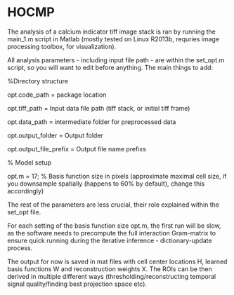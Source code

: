 # HOCMP

The analysis of a calcium indicator tiff image stack is ran by running the main_1.m script in Matlab (mostly tested on Linux R2013b, requries image processing toolbox, for visualization).


All analysis parameters - including input file path - are within the set_opt.m script, so you will want to edit before anything. The main things to add:


%Directory structure

opt.code_path = package location

opt.tiff_path = Input data file path (tiff stack, or initial tiff frame)

opt.data_path = intermediate folder for preprocessed data

opt.output_folder = Output folder

opt.output_file_prefix = Output file name prefixs

% Model setup

opt.m = 17; % Basis function size in pixels (approximate maximal cell size, if you downsample spatially (happens to 60% by default), change this accordingly)


The rest of the parameters are less crucial, their role explained within the set_opt file.


For each setting of the basis function size opt.m, the first run will be slow, as the software needs to precompute the full interaction Gram-matrix to ensure quick running during the iterative inference - dictionary-update process.


The output for now is saved in mat files with cell center locations H, learned basis functions W and reconstruction weights X. The ROIs can be then derived in multiple different ways (thresholding/reconstructing temporal signal quality/finding best projection space etc).




